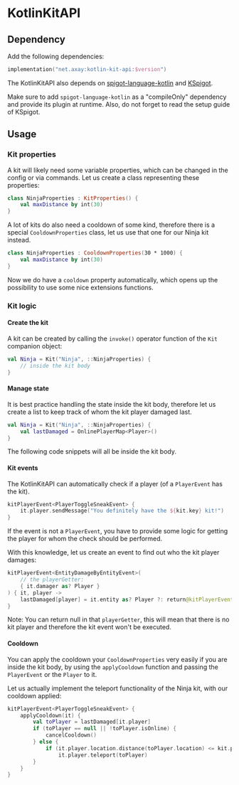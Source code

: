 # KotlinKitAPI

## Dependency

Add the following dependencies:

```kotlin
implementation("net.axay:kotlin-kit-api:$version")
```

The KotlinKitAPI also depends on [spigot-language-kotlin](https://github.com/bluefireoly/spigot-language-kotlin)
and [KSpigot](https://github.com/bluefireoly/KSpigot).

Make sure to add `spigot-language-kotlin` as a "compileOnly" dependency and provide its plugin at runtime. Also, do not
forget to read the setup guide of KSpigot.

## Usage

### Kit properties

A kit will likely need some variable properties, which can be changed in the config or via commands. Let us create a
class representing these properties:

```kotlin
class NinjaProperties : KitProperties() {
    val maxDistance by int(30)
}
```

A lot of kits do also need a cooldown of some kind, therefore there is a special `CooldownProperties` class, let us use
that one for our Ninja kit instead.

```kotlin
class NinjaProperties : CooldownProperties(30 * 1000) {
    val maxDistance by int(30)
}
```

Now we do have a `cooldown` property automatically, which opens up the possibility to use some nice extensions
functions.

### Kit logic

#### Create the kit

A kit can be created by calling the `invoke()` operator function of the `Kit` companion object:

```kotlin
val Ninja = Kit("Ninja", ::NinjaProperties) {
    // inside the kit body
}
```

#### Manage state

It is best practice handling the state inside the kit body, therefore let us create a list to keep track of whom the kit
player damaged last.

```kotlin
val Ninja = Kit("Ninja", ::NinjaProperties) {
    val lastDamaged = OnlinePlayerMap<Player>()
}
```

The following code snippets will all be inside the kit body.

#### Kit events

The KotlinKitAPI can automatically check if a player (of a `PlayerEvent` has the kit).

```kotlin
kitPlayerEvent<PlayerToggleSneakEvent> {
    it.player.sendMessage("You definitely have the ${kit.key} kit!")
}
```

If the event is not a `PlayerEvent`, you have to provide some logic for getting the player for whom the check should be
performed.

With this knowledge, let us create an event to find out who the kit player damages:

```kotlin
kitPlayerEvent<EntityDamageByEntityEvent>(
    // the playerGetter:
    { it.damager as? Player }
) { it, player ->
    lastDamaged[player] = it.entity as? Player ?: return@kitPlayerEvent
}
```

Note: You can return null in that `playerGetter`, this will mean that there is no kit player and therefore the kit event
won't be executed.

#### Cooldown

You can apply the cooldown your `CooldownProperties` very easily if you are inside the kit body, by using the `applyCooldown` function and passing the `PlayerEvent` or the `Player` to it.

Let us actually implement the teleport functionality of the Ninja kit, with our cooldown applied:

```kotlin
kitPlayerEvent<PlayerToggleSneakEvent> {
    applyCooldown(it) {
        val toPlayer = lastDamaged[it.player]
        if (toPlayer == null || !toPlayer.isOnline) {
            cancelCooldown()
        } else {
            if (it.player.location.distance(toPlayer.location) <= kit.properties.maxDistance)
                it.player.teleport(toPlayer)
        }
    }
}
```
